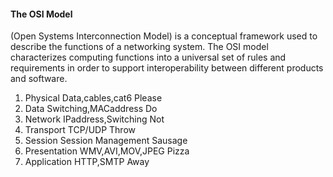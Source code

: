 #### The OSI Model 
(Open Systems Interconnection Model) is a conceptual framework used to describe the functions of a networking system. The OSI model characterizes computing functions into a universal set of rules and requirements in order to support interoperability between different products and software.

1. Physical       Data,cables,cat6      Please
2. Data           Switching,MACaddress  Do
3. Network        IPaddress,Switching   Not
4. Transport      TCP/UDP               Throw
5. Session        Session Management    Sausage
6. Presentation   WMV,AVI,MOV,JPEG      Pizza
7. Application    HTTP,SMTP             Away
